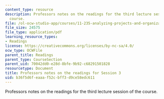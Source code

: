 ```yaml
---
content_type: resource
description: Professors notes on the readings for the third lecture session of the
  course.
file: /ol-ocw-studio-app/courses/11-235-analyzing-projects-and-organizations-fall-2009/b36f5d6feaaaf52cbff3d9ce58edc611_MIT11_235F09_session3notes.pdf
file_size: 24575
file_type: application/pdf
learning_resource_types:
- Readings
license: https://creativecommons.org/licenses/by-nc-sa/4.0/
ocw_type: OCWFile
parent_title: Readings
parent_type: CourseSection
parent_uid: 70042dd0-e28d-8bfe-9b92-c68291501828
resourcetype: Document
title: Professors notes on the readings for Session 3
uid: b36f5d6f-eaaa-f52c-bff3-d9ce58edc611
---
```

Professors notes on the readings for the third lecture session of the course.